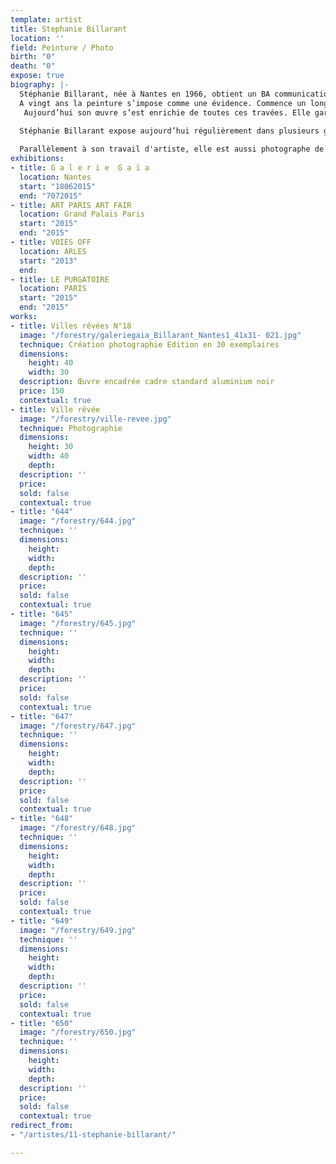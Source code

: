 ```yaml
---
template: artist
title: Stephanie Billarant
location: ''
field: Peinture / Photo
birth: "0"
death: "0"
expose: true
biography: |-
  Stéphanie Billarant, née à Nantes en 1966, obtient un BA communication et art (Wake Forest university – Winston Salem N.C.) ; elle y apprend les arts graphiques – sérigraphie, sculpture, gravure - la réalisation de courts métrages, le montage, mais aussi le théâtre et la danse, le piano et le chant. Ce sont les arts du spectacle qui forgeront ses premières sensibilités artistiques.  
  A vingt ans la peinture s’impose comme une évidence. Commence un long parcours où elle apprend et maîtrise les techniques de la figuration, mais part assez vite vers des mondes plus étrangers, d’où elle va peu à peu faire émerger sa surréalité.
   Aujourd’hui son œuvre s’est enrichie de toutes ces travées. Elle garde du spectacle le goût pour le mouvement qui va s’exprimer par la découverte de la photographie en 2007. Le medium lui permet d’aboutir sa réflexion sur la perte des repères. Loin de la détourner de la peinture, il montre de nouvelles directions ; elle découvre l’encre, explore sa matière, projette des mondes ramifiés qui plongent l’œil dans un vertige figuratif. 
   
  Stéphanie Billarant expose aujourd’hui régulièrement dans plusieurs galeries nantaises et parisiennes. En mars 2013, Patrick BRILLET (éditeur de mobilier design – Fine Art Londres) présente une série des ses photos au Grand Palais pour ART PARIS ART FAIR.

  Parallèlement à son travail d'artiste, elle est aussi photographe de mer (photographe officiel Energy Team 34thACWS)
exhibitions:
- title: G a l e r i e  G a ï a
  location: Nantes
  start: "18062015"
  end: "7072015"
- title: ART PARIS ART FAIR
  location: Grand Palais Paris
  start: "2015"
  end: "2015"
- title: VOIES OFF
  location: ARLES
  start: "2013"
  end: 
- title: LE PURGATOIRE
  location: PARIS
  start: "2015"
  end: "2015"
works:
- title: Villes rêvées N°18
  image: "/forestry/galeriegaia_Billarant_Nantes1_41x31- 021.jpg"
  technique: Création photographie Edition en 30 exemplaires
  dimensions:
    height: 40
    width: 30
  description: Œuvre encadrée cadre standard aluminium noir
  price: 150
  contextual: true
- title: Ville rêvée
  image: "/forestry/ville-revee.jpg"
  technique: Photographie
  dimensions:
    height: 30
    width: 40
    depth: 
  description: ''
  price: 
  sold: false
  contextual: true
- title: "644"
  image: "/forestry/644.jpg"
  technique: ''
  dimensions:
    height: 
    width: 
    depth: 
  description: ''
  price: 
  sold: false
  contextual: true
- title: "645"
  image: "/forestry/645.jpg"
  technique: ''
  dimensions:
    height: 
    width: 
    depth: 
  description: ''
  price: 
  sold: false
  contextual: true
- title: "647"
  image: "/forestry/647.jpg"
  technique: ''
  dimensions:
    height: 
    width: 
    depth: 
  description: ''
  price: 
  sold: false
  contextual: true
- title: "648"
  image: "/forestry/648.jpg"
  technique: ''
  dimensions:
    height: 
    width: 
    depth: 
  description: ''
  price: 
  sold: false
  contextual: true
- title: "649"
  image: "/forestry/649.jpg"
  technique: ''
  dimensions:
    height: 
    width: 
    depth: 
  description: ''
  price: 
  sold: false
  contextual: true
- title: "650"
  image: "/forestry/650.jpg"
  technique: ''
  dimensions:
    height: 
    width: 
    depth: 
  description: ''
  price: 
  sold: false
  contextual: true
redirect_from:
- "/artistes/11-stephanie-billarant/"

---
```

